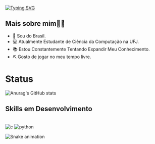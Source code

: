
[![Typing SVG](https://readme-typing-svg.herokuapp.com?font=Fira+Code&weight=140&size=40&duration=800&pause=1200&color=FFFFFF&center=true&vCenter=true&random=false&width=1000&lines=Oie👋;+Meu+name+é+Paulo👨‍💻;Tenho+19+Anos;Estudo+Ciência+da+Computação+na+UFJ;✨Bem+vindo✨)](https://git.io/typing-svg)

## Mais sobre mim👨‍💻 
- 📍 Sou do Brasil.
- 💻 Atualmente Estudante de Ciência da Computação na UFJ.
- 📚 Estou Constantemente Tentando Expandir Meu Conhecimento.
- ⛏️ Gosto de jogar no meu tempo livre.

# Status 
![Anurag's GitHub stats](https://github-readme-stats.vercel.app/api?username=Paulo-if&show_icons=true&theme=tokyonight)

## Skills em Desenvolvimento
<div style="display: inline_block"><br/>
<img align="center" alt="c" src="https://img.shields.io/badge/C-00599C?style=for-the-badge&logo=c&logoColor=white">
<img align="center" alt="python" src="https://img.shields.io/badge/Python-3776AB?style=for-the-badge&logo=python&logoColor=white">

![Snake animation](https://github.com/LuigiGF/LuigiGF/blob/output/github-contribution-grid-snake.svg)
